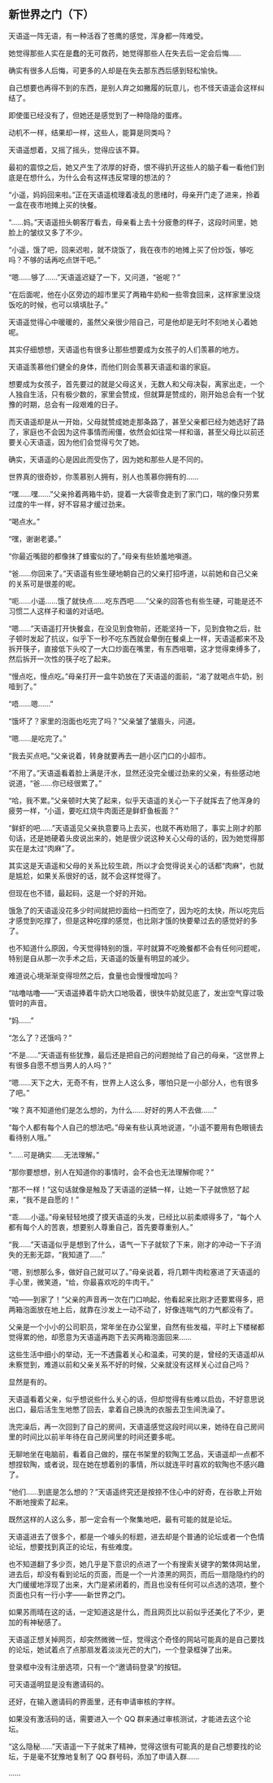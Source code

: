 ## 新世界之门（下）

天语遥一阵无语，有一种活吞了苍鹰的感觉，浑身都一阵难受。

她觉得那些人实在是蠢的无可救药，她觉得那些人在失去后一定会后悔……

确实有很多人后悔，可更多的人却是在失去那东西后感到轻松愉快。

自己想要也再得不到的东西，是别人弃之如撇履的玩意儿，也不怪天语遥会这样纠结了。

即使蛋已经没有了，但她还是感觉到了一种隐隐的蛋疼。

动机不一样，结果却一样，这些人，能算是同类吗？

天语遥想着，又摇了摇头，觉得应该不算。

最初的震惊之后，她又产生了浓厚的好奇，恨不得扒开这些人的脑子看一看他们到底是在想什么，为什么会有这样违反常理的想法的？

“小遥，妈妈回来啦。”正在天语遥梳理着凌乱的思绪时，母亲开门走了进来，拎着一盒在夜市地摊上买的快餐。

“……妈。”天语遥扭头朝客厅看去，母亲看上去十分疲惫的样子，这段时间里，她脸上的皱纹又多了不少。

“小遥，饿了吧，回来迟啦，就不烧饭了，我在夜市的地摊上买了份炒饭，够吃吗？不够的话再吃点饼干吧。”

“嗯……够了……”天语遥迟疑了一下，又问道，“爸呢？”

“在后面呢，他在小区旁边的超市里买了两箱牛奶和一些零食回来，这样家里没烧饭吃的时候，也可以填填肚子。”

天语遥觉得心中暖暖的，虽然父亲很少陪自己，可是他却是无时不刻地关心着她呢。

其实仔细想想，天语遥也有很多让那些想要成为女孩子的人们羡慕的地方。

天语遥羡慕他们健全的身体，而他们则会羡慕天语遥和谐的家庭。

想要成为女孩子，首先要过的就是父母这关，无数人和父母决裂，离家出走，一个人独自生活，只有极少数的，家里会赞成，但就算是赞成的，刚开始总会有一个犹豫的时期，总会有一段艰难的日子。

而天语遥却是从一开始，父母就赞成她走那条路了，甚至父亲都已经为她选好了路了，家庭也不会因为这件事情而闹僵，依然会如往常一样和谐，甚至父母比以前还要关心天语遥，因为他们会觉得亏欠了她。

确实，天语遥的心是因此而受伤了，因为她和那些人是不同的。

世界真的很奇妙，你羡慕别人拥有，别人也羡慕你拥有的……

“嘿……嘿……”父亲拎着两箱牛奶，提着一大袋零食走到了家门口，喘的像只劳累过度的牛一样，好不容易才缓过劲来。

“喝点水。”

“嘿，谢谢老婆。”

“你最近嘴甜的都像抹了蜂蜜似的了。”母亲有些娇羞地嗔道。

“爸……你回来了。”天语遥有些生硬地朝自己的父亲打招呼道，以前她和自己父亲的关系可是很差的呢。

“呃……小遥……饿了就快点……吃东西吧……”父亲的回答也有些生硬，可能是还不习惯二人这样子和谐的对话吧。

“嗯……”天语遥打开快餐盒，在没见到食物前，还能坚持一下，见到食物之后，肚子顿时发起了抗议，似乎下一秒不吃东西就会晕倒在餐桌上一样，天语遥都来不及拆开筷子，直接低下头咬了一大口炒面在嘴里，有东西咀嚼，这才觉得束缚多了，然后拆开一次性的筷子吃了起来。

“慢点吃，慢点吃。”母亲打开一盒牛奶放在了天语遥的面前，“渴了就喝点牛奶，别噎到了。”

“唔……嗯……”

“饿坏了？家里的泡面也吃完了吗？”父亲皱了皱眉头，问道。

“嗯……是吃完了。”

“我去买点吧。”父亲说着，转身就要再去一趟小区门口的小超市。

“不用了。”天语遥看着脸上满是汗水，显然还没完全缓过劲来的父亲，有些感动地说道，“爸……你已经很累了。”

“哈，我不累。”父亲顿时大笑了起来，似乎天语遥的关心一下子就挥去了他浑身的疲劳一样，“小遥，要吃红烧牛肉面还是鲜虾鱼板面？”

“鲜虾的吧……”天语遥见父亲执意要马上去买，也就不再劝阻了，事实上刚才的那句话，还是她硬着头皮说出来的，她是很少说这种关心父母的话的，因为她觉得那实在是太过“肉麻”了。

其实这是天语遥和父母的关系比较生疏，所以才会觉得说关心的话都“肉麻”，也就是尴尬，如果关系很好的话，就不会这样觉得了。

但现在也不错，最起码，这是一个好的开始。

饿急了的天语遥没花多少时间就把炒面给一扫而空了，因为吃的太快，所以吃完后才感觉到吃撑了，但是这种吃撑的感觉，也比刚才饿的快要晕过去的感觉好的多了。

也不知道什么原因，今天觉得特别的饿，平时就算不吃晚餐都不会有任何问题呢，特别是自从那一次手术之后，天语遥的饭量有明显的减少。

难道说心境渐渐变得坦然之后，食量也会慢慢增加吗？

“咕噜咕噜——”天语遥捧着牛奶大口地吸着，很快牛奶就见底了，发出空气穿过吸管时的声音。

“妈……”

“怎么了？还饿吗？”

“不是……”天语遥有些犹豫，最后还是把自己的问题抛给了自己的母亲，“这世界上有很多自愿不想当男人的人吗？”

“嗯……天下之大，无奇不有，世界上人这么多，哪怕只是一小部分人，也有很多了吧。”

“唉？真不知道他们是怎么想的，为什么……好好的男人不去做……”

“每个人都有每个人自己的想法吧。”母亲有些认真地说道，“小遥不要用有色眼镜去看待别人哦。”

“……可是确实……无法理解。”

“那你要想想，别人在知道你的事情时，会不会也无法理解你呢？”

“那不一样！”这句话就像是触及了天语遥的逆鳞一样，让她一下子就愤怒了起来，“我不是自愿的！”

“乖……小遥。”母亲轻轻地摸了摸天语遥的头发，已经比以前柔顺得多了，“每个人都有每个人的苦衷，想要别人尊重自己，首先要尊重别人。”

“我……”天语遥似乎是想到了什么，语气一下子就软了下来，刚才的冲动一下子消失的无影无踪，“我知道了……”

“嗯，别想那么多，做好自己就可以了。”母亲说着，将几颗牛肉粒塞进了天语遥的手心里，微笑道，“给，你最喜欢吃的牛肉干。”

“哈——到家了！”父亲的声音再一次在门口响起，他看起来比刚才还要累得多，把两箱泡面放在地上后，就靠在沙发上一动不动了，好像连喘气的力气都没有了。

父亲是一个小小的公司职员，常年坐在办公室里，自然有些发福，平时上下楼梯都觉得累的他，却愿意为天语遥再跑下去买两箱泡面回来……

这些生活中细小的举动，无一不透露着关心和温柔，可笑的是，曾经的天语遥却从未察觉到，难道以前和父亲关系不好的时候，父亲就没有这样关心过自己吗？

显然是有的。

天语遥看着父亲，似乎想说些什么关心的话，但却觉得有些难以启齿，不好意思说出口，最后活生生地憋了回去，拿着自己换洗的衣服去卫生间洗澡了。

洗完澡后，再一次回到了自己的房间，天语遥感觉这段时间以来，她待在自己房间里的时间比以前半年待在自己房间里的时间还要多呢。

无聊地坐在电脑前，看着自己做的，摆在书架里的软陶工艺品，天语遥却一点都不想捏软陶，或者说，现在她在想着别的事情，所以就连平时喜欢的软陶也不感兴趣了。

“他们……到底是怎么想的？”天语遥终究还是按捺不住心中的好奇，在谷歌上开始不断地搜索了起来。

既然这样的人这么多，那一定会有一个聚集地吧，最有可能的就是论坛。

天语遥进去了很多个，都是一个噱头的标题，进去却是个普通的论坛或者一个色情论坛，想要找到真正的论坛，有些难度。

也不知道翻了多少页，她几乎是下意识的点进了一个有搜索关键字的繁体网站里，进去后，却没有看到论坛的页面，而是一个一片漆黑的网页，而后一扇隐隐约约的大门缓缓地浮现了出来，大门是紧闭着的，而且也没有任何可以点选的选项，整个页面也只有一行小字——新世界之门。

如果苏雨晴在这的话，一定知道这是什么，而且网页比以前似乎还美化了不少，更加的有神秘感了。

天语遥正想关掉网页，却突然微微一怔，觉得这个奇怪的网站可能真的是自己要找的论坛，她试着点了点那扇发着淡淡光芒的大门，一个登录框弹了出来。

登录框中没有注册选项，只有一个“邀请码登录”的按钮。

可天语遥明显是没有邀请码的。

还好，在输入邀请码的界面里，还有申请审核的字样。

如果没有激活码的话，需要进入一个 QQ 群来通过审核测试，才能进去这个论坛。

“这么隐秘……”天语遥一下子就来了精神，觉得这很有可能真的是自己想要找的论坛，于是毫不犹豫地复制了 QQ 群号码，添加了申请入群……

……
